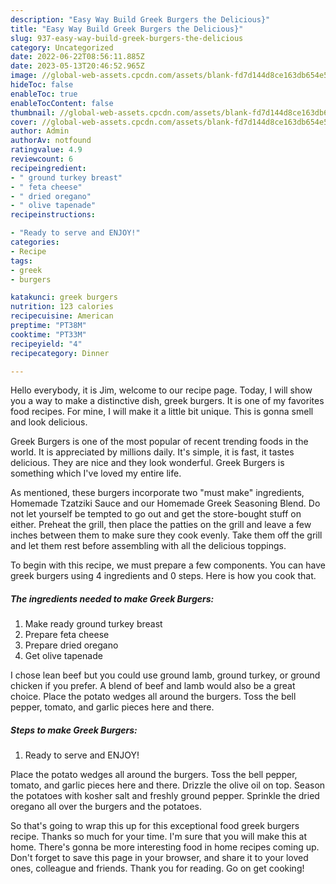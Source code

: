 ```yaml
---
description: "Easy Way Build Greek Burgers the Delicious}"
title: "Easy Way Build Greek Burgers the Delicious}"
slug: 937-easy-way-build-greek-burgers-the-delicious
category: Uncategorized
date: 2022-06-22T08:56:11.885Z
date: 2023-05-13T20:46:52.965Z
image: //global-web-assets.cpcdn.com/assets/blank-fd7d144d8ce163db654e5a02c40b08a2775adb7897d16e4062681dc7e1b2800f.png
hideToc: false
enableToc: true
enableTocContent: false
thumbnail: //global-web-assets.cpcdn.com/assets/blank-fd7d144d8ce163db654e5a02c40b08a2775adb7897d16e4062681dc7e1b2800f.png
cover: //global-web-assets.cpcdn.com/assets/blank-fd7d144d8ce163db654e5a02c40b08a2775adb7897d16e4062681dc7e1b2800f.png
author: Admin
authorAv: notfound
ratingvalue: 4.9
reviewcount: 6
recipeingredient:
- " ground turkey breast"
- " feta cheese"
- " dried oregano"
- " olive tapenade"
recipeinstructions:

- "Ready to serve and ENJOY!"
categories:
- Recipe
tags:
- greek
- burgers

katakunci: greek burgers 
nutrition: 123 calories
recipecuisine: American
preptime: "PT38M"
cooktime: "PT33M"
recipeyield: "4"
recipecategory: Dinner

---
```



Hello everybody, it is Jim, welcome to our recipe page. Today, I will show you a way to make a distinctive dish, greek burgers. It is one of my favorites food recipes. For mine, I will make it a little bit unique. This is gonna smell and look delicious.

Greek Burgers is one of the most popular of recent trending foods in the world. It is appreciated by millions daily. It's simple, it is fast, it tastes delicious. They are nice and they look wonderful. Greek Burgers is something which I've loved my entire life.

As mentioned, these burgers incorporate two &#34;must make&#34; ingredients, Homemade Tzatziki Sauce and our Homemade Greek Seasoning Blend. Do not let yourself be tempted to go out and get the store-bought stuff on either. Preheat the grill, then place the patties on the grill and leave a few inches between them to make sure they cook evenly. Take them off the grill and let them rest before assembling with all the delicious toppings.


To begin with this recipe, we must prepare a few components. You can have greek burgers using 4 ingredients and 0 steps. Here is how you cook that.

<!--inarticleads1-->

##### The ingredients needed to make Greek Burgers:

1. Make ready  ground turkey breast
1. Prepare  feta cheese
1. Prepare  dried oregano
1. Get  olive tapenade


I chose lean beef but you could use ground lamb, ground turkey, or ground chicken if you prefer. A blend of beef and lamb would also be a great choice. Place the potato wedges all around the burgers. Toss the bell pepper, tomato, and garlic pieces here and there. 

<!--inarticleads2-->

##### Steps to make Greek Burgers:


1. Ready to serve and ENJOY!

Place the potato wedges all around the burgers. Toss the bell pepper, tomato, and garlic pieces here and there. Drizzle the olive oil on top. Season the potatoes with kosher salt and freshly ground pepper. Sprinkle the dried oregano all over the burgers and the potatoes. 

So that's going to wrap this up for this exceptional food greek burgers recipe. Thanks so much for your time. I'm sure that you will make this at home. There's gonna be more interesting food in home recipes coming up. Don't forget to save this page in your browser, and share it to your loved ones, colleague and friends. Thank you for reading. Go on get cooking!
